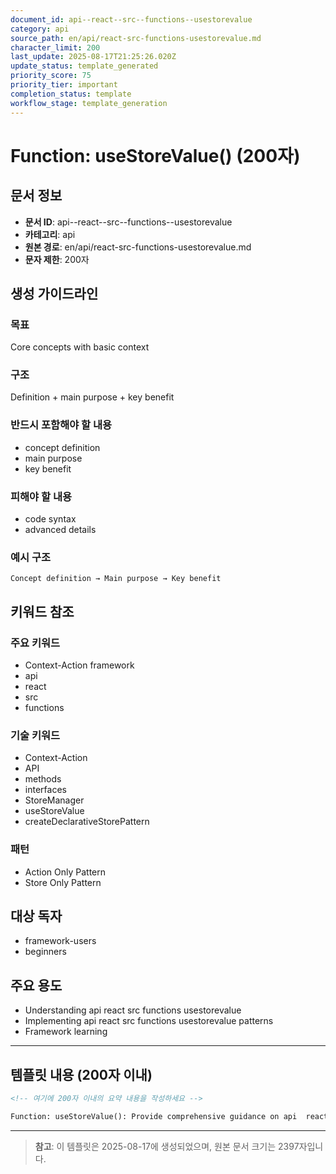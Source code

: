 ```yaml
---
document_id: api--react--src--functions--usestorevalue
category: api
source_path: en/api/react-src-functions-usestorevalue.md
character_limit: 200
last_update: 2025-08-17T21:25:26.020Z
update_status: template_generated
priority_score: 75
priority_tier: important
completion_status: template
workflow_stage: template_generation
---
```


# Function: useStoreValue() (200자)

## 문서 정보
- **문서 ID**: api--react--src--functions--usestorevalue
- **카테고리**: api
- **원본 경로**: en/api/react-src-functions-usestorevalue.md
- **문자 제한**: 200자

## 생성 가이드라인

### 목표
Core concepts with basic context

### 구조
Definition + main purpose + key benefit

### 반드시 포함해야 할 내용
- concept definition
- main purpose
- key benefit

### 피해야 할 내용  
- code syntax
- advanced details

### 예시 구조
```
Concept definition → Main purpose → Key benefit
```

## 키워드 참조

### 주요 키워드
- Context-Action framework
- api
- react
- src
- functions

### 기술 키워드
- Context-Action
- API
- methods
- interfaces
- StoreManager
- useStoreValue
- createDeclarativeStorePattern

### 패턴
- Action Only Pattern
- Store Only Pattern

## 대상 독자
- framework-users
- beginners

## 주요 용도
- Understanding api  react  src  functions  usestorevalue
- Implementing api  react  src  functions  usestorevalue patterns
- Framework learning

---

## 템플릿 내용 (200자 이내)

```markdown
<!-- 여기에 200자 이내의 요약 내용을 작성하세요 -->

Function: useStoreValue(): Provide comprehensive guidance on api  react  src  functions  usestorevalue의 핵심 개념과 Context-Action 프레임워크에서의 역할을 간단히 설명.
```

---

> **참고**: 이 템플릿은 2025-08-17에 생성되었으며, 
> 원본 문서 크기는 2397자입니다.
